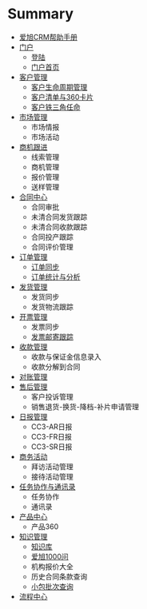 # Summary

* [爱旭CRM帮助手册](README.md)
* [门户](men-hu.md)
  * [登陆](men-hu/deng-lu.md)
  * [门户首页](men-hu/men-hu-shou-ye.md)
* [客户管理](ke-hu-guan-li.md)
  * [客户生命周期管理](ke-hu-guan-li/tie-san-jiao-ren-ming.md)
  * [客户清单与360卡片](ke-hu-guan-li/ke-hu-qing-dan-yu-360-qia-pian.md)
  * [客户铁三角任命](ke-hu-guan-li/ke-hu-tie-san-jiao-ren-ming.md)
* [市场管理](shi-chang-guan-li.md)
  * 市场情报
  * 市场活动
* [商机跟进](shang-ji-gen-jin.md)
  * 线索管理
  * 商机管理
  * 报价管理
  * 送样管理
* [合同中心](he-tong-zhong-xin.md)
  * 合同审批
  * 未清合同发货跟踪
  * 未清合同收款跟踪
  * 合同投产跟踪
  * 合同评价管理
* [订单管理](ding-dan-guan-li.md)
  * [订单同步](ding-dan-guan-li/ding-dan-tong-bu.md)
  * [订单统计与分析](ding-dan-guan-li/ding-dan-tong-ji-yu-fen-xi.md)
* [发货管理](fa-huo-guan-li.md)
  * 发货同步
  * 发货物流跟踪
* [开票管理](kai-piao-guan-li.md)
  * 发票同步
  * [发票邮寄跟踪](kai-piao-guan-li/fa-piao-tong-bu-yu-tong-zhi.md)
* [收款管理](shou-kuan-guan-li.md)
  * 收款与保证金信息录入
  * 收款分解到合同
* [对账管理](dui-zhang-guan-li.md)
* [售后管理](ke-su-guan-li.md)
  * 客户投诉管理
  * 销售退货-换货-降档-补片申请管理
* [日报管理](ri-bao-guan-li.md)
  * CC3-AR日报
  * CC3-FR日报
  * CC3-SR日报
* [商务活动](shang-wu-huo-dong.md)
  * 拜访活动管理
  * 接待活动管理
* [任务协作与通讯录](ren-wu-xie-zuo-yu-tong-xun-lu.md)
  * 任务协作
  * 通讯录
* [产品中心](chan-pin-zhong-xin.md)
  * 产品360
* [知识管理](zhi-shi-ku.md)
  * [知识库](zhi-shi-ku/zhi-shi-ku.md)
  * [爱旭1000问](zhi-shi-ku/ai-xu-1000-wen.md)
  * 机构报价大全
  * 历史合同条款查询
  * [小包批次查询](zhi-shi-ku/xiao-bao-pi-ci-cha-xun.md)
* [流程中心](liu-cheng-zhong-xin.md)

